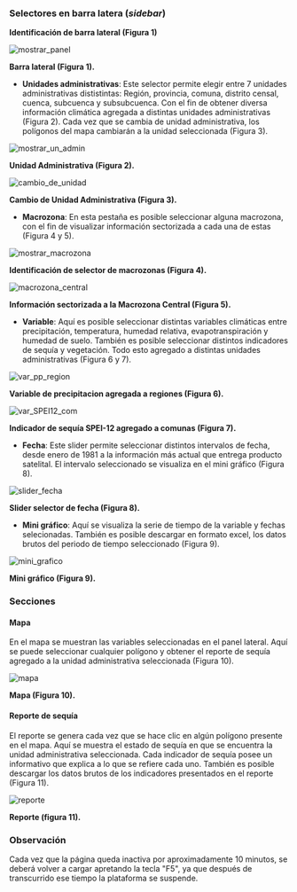 ### Selectores en barra latera (_sidebar_)

**Identificación de barra lateral (Figura 1)**

![mostrar_panel](https://github.com/ODES-Chile/odes-unidades-shiny-app/assets/128641014/8a16fab6-927a-4c8d-a8c4-e936ce255ead)

**Barra lateral (Figura 1).**

- **Unidades administrativas**: Este selector permite elegir entre 7 unidades administrativas dististintas: Región, provincia, comuna, distrito censal, cuenca, subcuenca y subsubcuenca. Con el fin de obtener diversa información climática agregada a distintas unidades administrativas (Figura 2). Cada vez que se cambia de unidad administrativa, los polígonos del mapa cambiarán a la unidad seleccionada (Figura 3).


![mostrar_un_admin](https://github.com/ODES-Chile/odes-unidades-shiny-app/assets/128641014/bb8c941a-0aa6-46cf-a706-5d2196bf30af)

**Unidad Administrativa (Figura 2).**

![cambio_de_unidad](https://github.com/ODES-Chile/odes-unidades-shiny-app/assets/128641014/406cff55-28a0-42ab-b8c1-4402b0a32736)

**Cambio de Unidad Administrativa (Figura 3).**

- **Macrozona**: En esta pestaña es posible seleccionar alguna macrozona, con el fin de visualizar información sectorizada a cada una de estas (Figura 4 y 5).

![mostrar_macrozona](https://github.com/ODES-Chile/odes-unidades-shiny-app/assets/128641014/157c6253-c75a-4ac8-ae27-d9a36dd672c3)

**Identificación de selector de macrozonas (Figura 4).**

![macrozona_central](https://github.com/ODES-Chile/odes-unidades-shiny-app/assets/128641014/a7efdad3-cfae-48ed-a95e-20e330b106db)

**Información sectorizada a la Macrozona Central (Figura 5).**

- **Variable**: Aquí es posible seleccionar distintas variables climáticas entre precipitación, temperatura, humedad relativa, evapotranspiración y humedad de suelo. También es posible seleccionar distintos indicadores de sequía y vegetación. Todo esto agregado a distintas unidades administrativas (Figura 6 y 7).


![var_pp_region](https://github.com/ODES-Chile/odes-unidades-shiny-app/assets/128641014/a94a3ef5-5e5f-4c38-89df-5dceb7c57a5e)

**Variable de precipitacion agregada a regiones (Figura 6).** 

![var_SPEI12_com](https://github.com/ODES-Chile/odes-unidades-shiny-app/assets/128641014/ac8823dd-88dc-4d8e-8234-a7a38d4d4f03)

**Indicador de sequía SPEI-12 agregado a comunas (Figura 7).**

- **Fecha**: Este slider permite seleccionar distintos intervalos de fecha, desde enero de 1981 a la información más actual que entrega producto satelital. El intervalo seleccionado se visualiza en el mini gráfico (Figura 8).

![slider_fecha](https://github.com/ODES-Chile/odes-unidades-shiny-app/assets/128641014/8d1e574d-b106-46ad-bba3-38725c353fee)

**Slider selector de fecha (Figura 8).**

- **Mini gráfico**: Aquí se visualiza la serie de tiempo de la variable y fechas selecionadas. También es posible descargar en formato excel, los datos brutos del periodo de tiempo seleccionado (Figura 9).


![mini_grafico](https://github.com/ODES-Chile/odes-unidades-shiny-app/assets/128641014/678e9bf3-a008-454b-981d-416f1e73429e)

**Mini gráfico (Figura 9).**


### Secciones

#### Mapa

En el mapa se muestran las variables seleccionadas en el panel lateral. Aquí se puede seleccionar cualquier polígono y obtener el reporte de sequía agregado a la unidad administrativa seleccionada (Figura 10).


![mapa](https://github.com/ODES-Chile/odes-unidades-shiny-app/assets/128641014/b073b38a-f2c4-442e-b4d4-809500440e87)

**Mapa (Figura 10).**

#### Reporte de sequía

El reporte se genera cada vez que se hace clic en algún polígono presente en el mapa. Aquí se muestra el estado de sequía en que se encuentra la unidad administrativa seleccionada. Cada indicador de sequía posee un informativo que explica a lo que se refiere cada uno. También es posible descargar los datos brutos de los indicadores presentados en el reporte (Figura 11).


![reporte](https://github.com/ODES-Chile/odes-unidades-shiny-app/assets/128641014/73c87ba0-b46d-47c6-88d8-400aa725401b)

**Reporte (figura 11).**


### Observación
Cada vez que la página queda inactiva por aproximadamente 10 minutos, se deberá volver a cargar apretando la tecla "F5", ya que después de transcurrido ese tiempo la plataforma se suspende.
